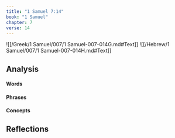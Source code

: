 ```yaml
---
title: "1 Samuel 7:14"
book: "1 Samuel"
chapter: 7
verse: 14
---
```

![[/Greek/1 Samuel/007/1 Samuel-007-014G.md#Text]]
![[/Hebrew/1 Samuel/007/1 Samuel-007-014H.md#Text]]

## Analysis

#### Words

#### Phrases

#### Concepts

## Reflections
